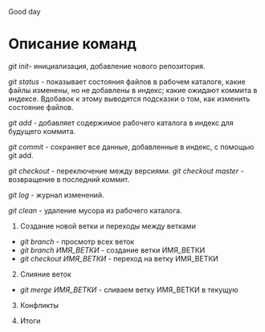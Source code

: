 Good day

# Описание команд

*git init*- инициализация, добавление нового репозитория.

*git status* - показывает состояния файлов в рабочем каталоге, какие файлы изменены, но не добавлены в индекс; какие ожидают коммита в индексе. Вдобавок к этому выводятся подсказки о том, как изменить состояние файлов.

*git add* - добавляет содержимое рабочего каталога в индекс для будущего коммита.

*git commit* - сохраняет все данные, добавленные в индекс, с помощью git add.

*git checkout* - переключение между версиями. *git checkout master* - возвращение в последний коммит.

*git log* - журнал изменений.

*git clean* - удаление мусора из рабочего каталога.

1. Создание новой ветки и переходы между ветками
* *git branch* - просмотр всех веток
* *git branch ИМЯ_ВЕТКИ* - создание ветки ИМЯ_ВЕТКИ
* *git checkout ИМЯ_ВЕТКИ* - переход на ветку ИМЯ_ВЕТКИ

2. Слияние веток
* *git merge ИМЯ_ВЕТКИ* - сливаем ветку ИМЯ_ВЕТКИ в текущую

3. Конфликты

4. Итоги